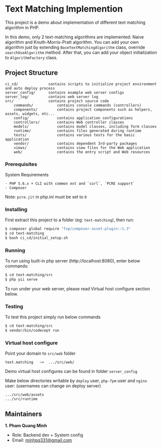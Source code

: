 # Text Matching Implemention

This project is a demo about implementation of different text matching algorithm in PHP.

In this demo, only 2 text-matching algorithms are implemented: Naive algorithm and Knuth-Morris-Pratt algorithm. You can add your own algorithm just by extending `BaseTextMatchingAlgorithm` class, override `searchUseAlgorithm` method. After that, you can add your object initialization to `AlgorithmFactory` class. 

## Project Structure

    ci_cd/              contains scripts to initialize project environment and auto deploy process
    server_config/      contains example web server configs
    server_log/         contains web server log
    src/                contains project source code
        commands/           contains console commands (controllers)
        components/         contains project components such as helpers, assets, widgets, etc...
        config/             contains application configurations
        controllers/        contains Web controller classes
        models/             contains model classes, including form classes
        runtime/            contains files generated during runtime
        tests/              contains various tests for the basic application
        vendor/             contains dependent 3rd-party packages
        views/              contains view files for the Web application
        web/                contains the entry script and Web resources

### Prerequisites

System Requirements

```
- PHP 5.6.x + CLI with common ext and `curl`, `PCRE support`
- Composer

```

Note: `pcre.jit` in php.ini must be set to `0` 

### Installing

First extract this project to a folder (eg: `text-matching`), then run:

```bash
$ composer global require "fxp/composer-asset-plugin:~1.3" 
$ cd text-matching
$ bash ci_cd/initial_setup.sh
```

### Running

To run using built-in php server (http://localhost:8080), enter below commands:

```bash
$ cd text-matching/src
$ php yii serve
```

To run under your web server, please read Virtual host configure section below.

### Testing

To test this project simply run below commands

```bash
$ cd text-matching/src
$ vendor/bin/codecept run
```


### Virtual host configure

Point your domain to `src/web` folder

```
text.matching   ~>  .../src/web/

```

Demo virtual host configures can be found in folder `server_config`

Make below directories writable by `deploy` user, `php-fpm` user and `nginx` user: (usernames can change on deploy server)

```
.../src/web/assets
.../src/runtime
```

## Maintainers

**1. Pham Quang Minh**
    
- Role: Backend dev + System config
- Email: [minhpq331@gmail.com](minhpq331@gmail.com)

